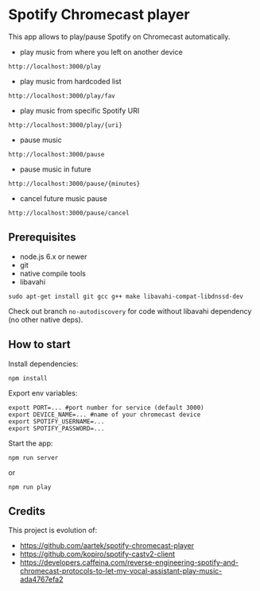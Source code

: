 # Spotify Chromecast player

This app allows to play/pause Spotify on Chromecast automatically.

- play music from where you left on another device
```
http://localhost:3000/play
```
- play music from hardcoded list
```
http://localhost:3000/play/fav
```
- play music from specific Spotify URI
```
http://localhost:3000/play/{uri}
```

- pause music
```
http://localhost:3000/pause
```
- pause music in future
```
http://localhost:3000/pause/{minutes}
```
- cancel future music pause
```
http://localhost:3000/pause/cancel
```


## Prerequisites

- node.js 6.x or newer
- git
- native compile tools
- libavahi

```
sudo apt-get install git gcc g++ make libavahi-compat-libdnssd-dev
```

Check out branch `no-autodiscovery` for code without libavahi dependency (no other native deps).


## How to start

Install dependencies:

```
npm install
```

Export env variables:

```
expott PORT=... #port number for service (default 3000)
export DEVICE_NAME=... #name of your chromecast device
export SPOTIFY_USERNAME=...
export SPOTIFY_PASSWORD=...
```

Start the app:

```
npm run server
```

or

```
npm run play
```


## Credits

This project is evolution of:
 - https://github.com/aartek/spotify-chromecast-player
 - https://github.com/kopiro/spotify-castv2-client
 - https://developers.caffeina.com/reverse-engineering-spotify-and-chromecast-protocols-to-let-my-vocal-assistant-play-music-ada4767efa2
